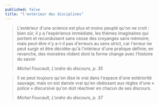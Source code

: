 ```yaml
---
published: false
title: "l'extérieur des disciplines"
---
```


> L'extérieur d'une science est plus et moins peuplé qu'on ne croit : bien sûr, il y a l'expérience immédiate, les thèmes imaginaires qui portent et reconduisent sans cesse des croyanges sans mémoire; mais peut-être n'y a-t-il pas d'erreurs au sens strict, car l'erreur ne peut surgir et être décidée qu'à l'intérieur d'une pratique définie; en revanche, des monstres rôdent dont la forme change avec l'histoire du savoir
>
> <cite>Michel Foucault, L'ordre du discours, p. 35</cite>

> Il se peut toujours qu'on dise le vrai dans l'espace d'une extériorité sauvage; mais on est dansle vrai qu'en obéissant aux règles d'une « police » discursive qu'on doit réactiver en chacun de ses discours.
>
> <cite>Michel Foucault, L'ordre du discours, p. 37</cite>